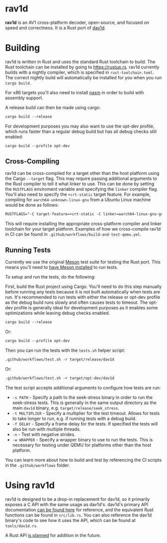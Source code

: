# rav1d

**rav1d** is an AV1 cross-platform decoder, open-source, and focused on speed and correctness. It is a Rust port of [dav1d](https://code.videolan.org/videolan/dav1d).

# Building

rav1d is written in Rust and uses the standard Rust toolchain to build. The Rust toolchain can be installed by going to https://rustup.rs. rav1d currently builds with a nightly compiler, which is specified in `rust-toolchain.toml`. The correct nightly build will automatically be installed for you when you run `cargo build`.

For x86 targets you'll also need to install [nasm](https://nasm.us/) in order to build with assembly support.

A release build can then be made using cargo:

```txt
cargo build --release
```

For development purposes you may also want to use the opt-dev profile, which runs faster than a regular debug build but has all debug checks still enabled:

```txt
cargo build --profile opt-dev
```

## Cross-Compiling

rav1d can be cross-compiled for a target other than the host platform using the Cargo `--target` flag. This may require passing additional arguments to the Rust compiler to tell it what linker to use. This can be done by setting the `RUSTFLAGS` enviroment variable and specifying the `linker` compiler flag. You'll also need to specify the `+crt-static` target feature. For example, compiling for `aarch64-unknown-linux-gnu` from a Ubuntu Linux machine would be done as follows:

```txt
RUSTFLAGS="-C target-feature=+crt-static -C linker=aarch64-linux-gnu-gcc" cargo build --target aarch64-unknown-linux-gnu
```

This will require installing the appropriate cross-platform compiler and linker toolchain for your target platform. Examples of how we cross-compile rav1d in CI can be found in `.github/workflows/build-and-test-qemu.yml`.

## Running Tests

Currently we use the original [Meson](https://mesonbuild.com/) test suite for testing the Rust port. This means you'll need to [have Meson installed](https://mesonbuild.com/Getting-meson.html) to run tests.

To setup and run the tests, do the following:

First, build the Rust project using Cargo. You'll need to do this step manually before running any tests because it is not built automatically when tests are run. It's recommended to run tests with either the release or opt-dev profile as the debug build runs slowly and often causes tests to timeout. The opt-dev profile is generally ideal for development purposes as it enables some optimizations while leaving debug checks enabled.

```txt
cargo build --release
```

Or:

```txt
cargo build --profile opt-dev
```

Then you can run the tests with the `tests.sh` helper script:

```txt
.github/workflows/test.sh -r target/release/dav1d
```

Or:

```txt
.github/workflows/test.sh -r target/opt-dev/dav1d
```

The test script accepts additional arguments to configure how tests are run:

* `-s PATH` - Specify a path to the seek-stress binary in order to run the seek-stress tests. This is generally in the same output directory as the main `dav1d` binary, e.g. `target/release/seek_stress`.
* `-t MULTIPLIER` - Specify a multiplier for the test timeout. Allows for tests to take longer to run, e.g. if running tests with a debug build.
* `-f DELAY` - Specify a frame delay for the tests. If specified the tests will also be run with multiple threads.
* `-n` - Test with negative strides.
* `-w WRAPPER` - Specify a wrapper binary to use to run the tests. This is necessary for testing under QEMU for platforms other than the host platform.

You can learn more about how to build and test by referencing the CI scripts in the `.github/workflows` folder.

# Using rav1d

rav1d is designed to be a drop-in replacement for dav1d, so it primarily exposes a C API with the same usage as dav1d's.  dav1d's primary API documentation [can be found here](https://videolan.videolan.me/dav1d/dav1d_8h.html) for reference, and the equivalent Rust functions can be found in `src/lib.rs`. You can also reference the dav1d binary's code to see how it uses the API, which can be found at `tools/dav1d.rs`.

A Rust API [is planned](https://github.com/memorysafety/rav1d/issues/1252) for addition in the future.
